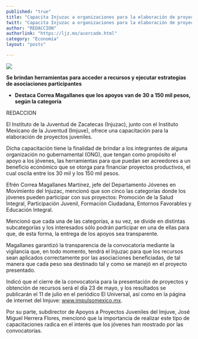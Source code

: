 ```yaml
---
published: "true"
title: "Capacita Injuzac a organizaciones para la elaboración de proyectos juveniles"
twitt: "Capacita Injuzac a organizaciones para la elaboración de proyectos juveniles"
author: "REDACCION"
authorlink: "https://ljz.mx/acercade.html"
category: "Economía"
layout: "posts"

---
```

![](http://i.imgur.com/7xNQKGCm.jpg
)

**Se brindan herramientas para acceder a recursos y ejecutar estrategias de asociaciones participantes**

*   **Destaca Correa Magallanes que los apoyos van de 30 a 150 mil pesos, según la categoría**


  REDACCION



  El Instituto de la Juventud de Zacatecas (Injuzac), junto con el Instituto Mexicano de la Juventud (Imjuve), ofrece una capacitación para la elaboración de proyectos juveniles.



  Dicha capacitación tiene la finalidad de brindar a los integrantes de alguna organización no gubernamental (ONG), que tengan como propósito el apoyo a los jóvenes, las herramientas para que puedan ser acreedores a un beneficio económico que se otorga para financiar proyectos productivos, el cual oscila entre los 30 mil y los 150 mil pesos.



  Efrén Correa Magallanes Martínez, jefe del Departamento Jóvenes en Movimiento del Injuzac, mencionó que son cinco las categorías donde los jóvenes pueden participar con sus proyectos: Promoción de la Salud Integral, Participación Juvenil, Formación Ciudadana, Entornos Favorables y Educación Integral.



  Mencionó que cada una de las categorías, a su vez, se divide en distintas subcategorías y los interesados sólo podrán participar en una de ellas para que, de esta forma, la entrega de los apoyos sea transparente.



  Magallanes garantizó la transparencia de la convocatoria mediante la vigilancia que, en todo momento, tendrá el Injuzac para que los recursos sean aplicados correctamente por las asociaciones beneficiadas, de tal manera que cada peso sea destinado tal y como se manejó en el proyecto presentado.



  Indicó que el cierre de la convocatoria para la presentación de proyectos y obtención de recursos será el día 23 de mayo, y los resultados se publicarán el 11 de julio en el periódico El Universal, así como en la página de internet del Imjuve: www.impulsomexico.mx.



  Por su parte, subdirector de Apoyos a Proyectos Juveniles del Imjuve, José Miguel Herrera Flores, mencionó que la importancia de realizar este tipo de capacitaciones radica en el interés que los jóvenes han mostrado por las convocatorias.

